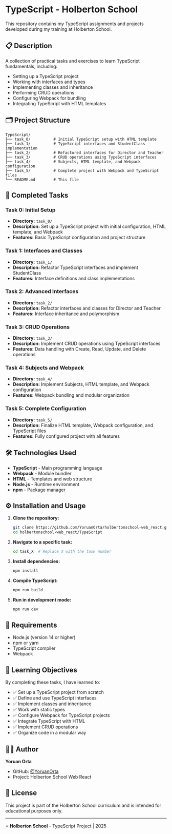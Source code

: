 # TypeScript - Holberton School

This repository contains my TypeScript assignments and projects developed during my training at Holberton School.

## 📋 Description

A collection of practical tasks and exercises to learn TypeScript fundamentals, including:
- Setting up a TypeScript project
- Working with interfaces and types
- Implementing classes and inheritance
- Performing CRUD operations
- Configuring Webpack for bundling
- Integrating TypeScript with HTML templates

## 🗂️ Project Structure

```
TypeScript/
├── task_0/          # Initial TypeScript setup with HTML template
├── task_1/          # TypeScript interfaces and StudentClass implementation
├── task_2/          # Refactored interfaces for Director and Teacher
├── task_3/          # CRUD operations using TypeScript interfaces
├── task_4/          # Subjects, HTML template, and Webpack configuration
├── task_5/          # Complete project with Webpack and TypeScript files
└── README.md        # This file
```

## 🚀 Completed Tasks

### Task 0: Initial Setup
- **Directory:** `task_0/`
- **Description:** Set up a TypeScript project with initial configuration, HTML template, and Webpack
- **Features:** Basic TypeScript configuration and project structure

### Task 1: Interfaces and Classes
- **Directory:** `task_1/`
- **Description:** Refactor TypeScript interfaces and implement StudentClass
- **Features:** Interface definitions and class implementations

### Task 2: Advanced Interfaces
- **Directory:** `task_2/`
- **Description:** Refactor interfaces and classes for Director and Teacher
- **Features:** Interface inheritance and polymorphism

### Task 3: CRUD Operations
- **Directory:** `task_3/`
- **Description:** Implement CRUD operations using TypeScript interfaces
- **Features:** Data handling with Create, Read, Update, and Delete operations

### Task 4: Subjects and Webpack
- **Directory:** `task_4/`
- **Description:** Implement Subjects, HTML template, and Webpack configuration
- **Features:** Webpack bundling and modular organization

### Task 5: Complete Configuration
- **Directory:** `task_5/`
- **Description:** Finalize HTML template, Webpack configuration, and TypeScript files
- **Features:** Fully configured project with all features

## 🛠️ Technologies Used

- **TypeScript** - Main programming language
- **Webpack** - Module bundler
- **HTML** - Templates and web structure
- **Node.js** - Runtime environment
- **npm** - Package manager

## ⚙️ Installation and Usage

1. **Clone the repository:**
    ```bash
    git clone https://github.com/YoruanOrta/holbertonschool-web_react.git
    cd holbertonschool-web_react/TypeScript
    ```

2. **Navigate to a specific task:**
    ```bash
    cd task_X  # Replace X with the task number
    ```

3. **Install dependencies:**
    ```bash
    npm install
    ```

4. **Compile TypeScript:**
    ```bash
    npm run build
    ```

5. **Run in development mode:**
    ```bash
    npm run dev
    ```

## 📝 Requirements

- Node.js (version 14 or higher)
- npm or yarn
- TypeScript compiler
- Webpack

## 🎯 Learning Objectives

By completing these tasks, I have learned to:
- ✅ Set up a TypeScript project from scratch
- ✅ Define and use TypeScript interfaces
- ✅ Implement classes and inheritance
- ✅ Work with static types
- ✅ Configure Webpack for TypeScript projects
- ✅ Integrate TypeScript with HTML
- ✅ Implement CRUD operations
- ✅ Organize code in a modular way

## 👨‍💻 Author

**Yoruan Orta**
- GitHub: [@YoruanOrta](https://github.com/YoruanOrta)
- Project: Holberton School Web React

## 📄 License

This project is part of the Holberton School curriculum and is intended for educational purposes only.

---

⭐ **Holberton School** - TypeScript Project | 2025